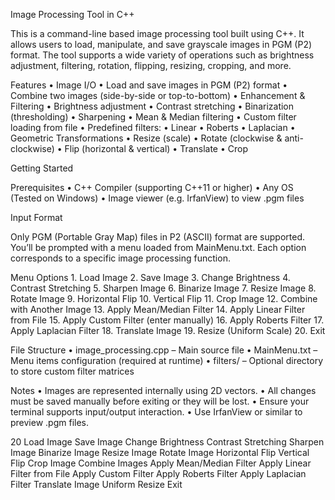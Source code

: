Image Processing Tool in C++

This is a command-line based image processing tool built using C++. It allows users to load, manipulate, and save grayscale images in PGM (P2) format. The tool supports a wide variety of operations such as brightness adjustment, filtering, rotation, flipping, resizing, cropping, and more.

Features
	•	Image I/O
	•	Load and save images in PGM (P2) format
	•	Combine two images (side-by-side or top-to-bottom)
	•	Enhancement & Filtering
	•	Brightness adjustment
	•	Contrast stretching
	•	Binarization (thresholding)
	•	Sharpening
	•	Mean & Median filtering
	•	Custom filter loading from file
	•	Predefined filters:
	•	Linear
	•	Roberts
	•	Laplacian
	•	Geometric Transformations
	•	Resize (scale)
	•	Rotate (clockwise & anti-clockwise)
	•	Flip (horizontal & vertical)
	•	Translate
	•	Crop

Getting Started

Prerequisites
	•	C++ Compiler (supporting C++11 or higher)
	•	Any OS (Tested on Windows)
	•	Image viewer (e.g. IrfanView) to view .pgm files

Input Format

Only PGM (Portable Gray Map) files in P2 (ASCII) format are supported.
You’ll be prompted with a menu loaded from MainMenu.txt. Each option corresponds to a specific image processing function.

Menu Options
	1.	Load Image
	2.	Save Image
	3.	Change Brightness
	4.	Contrast Stretching
	5.	Sharpen Image
	6.	Binarize Image
	7.	Resize Image
	8.	Rotate Image
	9.	Horizontal Flip
	10.	Vertical Flip
	11.	Crop Image
	12.	Combine with Another Image
	13.	Apply Mean/Median Filter
	14.	Apply Linear Filter from File
	15.	Apply Custom Filter (enter manually)
	16.	Apply Roberts Filter
	17.	Apply Laplacian Filter
	18.	Translate Image
	19.	Resize (Uniform Scale)
	20.	Exit

File Structure
	•	image_processing.cpp – Main source file
	•	MainMenu.txt – Menu items configuration (required at runtime)
	•	filters/ – Optional directory to store custom filter matrices

Notes
	•	Images are represented internally using 2D vectors.
	•	All changes must be saved manually before exiting or they will be lost.
	•	Ensure your terminal supports input/output interaction.
	•	Use IrfanView or similar to preview .pgm files.

20
Load Image
Save Image
Change Brightness
Contrast Stretching
Sharpen Image
Binarize Image
Resize Image
Rotate Image
Horizontal Flip
Vertical Flip
Crop Image
Combine Images
Apply Mean/Median Filter
Apply Linear Filter from File
Apply Custom Filter
Apply Roberts Filter
Apply Laplacian Filter
Translate Image
Uniform Resize
Exit
